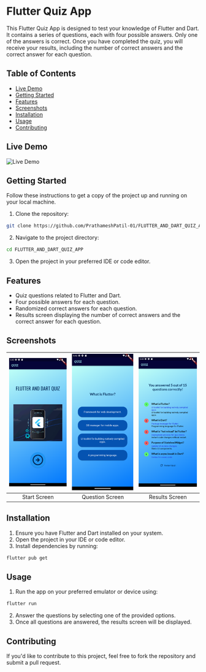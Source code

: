# Flutter Quiz App

This Flutter Quiz App is designed to test your knowledge of Flutter and Dart. It contains a series of questions, each with four possible answers. Only one of the answers is correct. Once you have completed the quiz, you will receive your results, including the number of correct answers and the correct answer for each question.

## Table of Contents

- [Live Demo](#live-demo)
- [Getting Started](#getting-started)
- [Features](#features)
- [Screenshots](#screenshots)
- [Installation](#installation)
- [Usage](#usage)
- [Contributing](#contributing)


## Live Demo

<img src="screenshots/quiz.gif" alt="Live Demo" width="400" height="600">

## Getting Started

Follow these instructions to get a copy of the project up and running on your local machine.

1. Clone the repository:

```bash
git clone https://github.com/PrathameshPatil-01/FLUTTER_AND_DART_QUIZ_APP.git
```

2. Navigate to the project directory:

```bash
cd FLUTTER_AND_DART_QUIZ_APP
```

3. Open the project in your preferred IDE or code editor.

## Features

- Quiz questions related to Flutter and Dart.
- Four possible answers for each question.
- Randomized correct answers for each question.
- Results screen displaying the number of correct answers and the correct answer for each question.

## Screenshots


| ![Start Screen](screenshots/q1.png) | ![Quiz Screen](screenshots/q2.png)        | ![Results Screen](screenshots/q3.png) |
| :--------------------------------:  | :---------------------------------------: | :----------------------------------:  |
|            Start Screen             |            Question Screen                |             Results Screen            |



## Installation

1. Ensure you have Flutter and Dart installed on your system.
2. Open the project in your IDE or code editor.
3. Install dependencies by running:

```bash
flutter pub get
```

## Usage

1. Run the app on your preferred emulator or device using:

```bash
flutter run
```

2. Answer the questions by selecting one of the provided options.
3. Once all questions are answered, the results screen will be displayed.

## Contributing

If you'd like to contribute to this project, feel free to fork the repository and submit a pull request.
